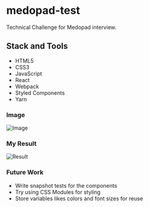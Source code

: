 # medopad-test
Technical Challenge for Medopad interview.   

## Stack and Tools  
- HTML5  
- CSS3  
- JavaScript  
- React  
- Webpack  
- Styled Components  
- Yarn

### Image  
![Image](https://i.imgur.com/hNI8uYkl.png)
### My Result
![Result](https://i.imgur.com/6QGHFvkl.png)

### Future Work  
- Write snapshot tests for the components
- Try using CSS Modules for styling  
- Store variables likes colors and font sizes for reuse  

